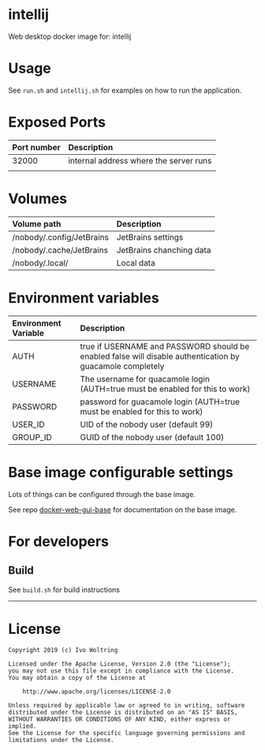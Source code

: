# intellij

Web desktop docker image for: intellij

# Usage

See `run.sh` and `intellij.sh` for examples on how to run the application.

# Exposed Ports

| Port number | Description                            |
|:------------|:---------------------------------------|
| 32000       | internal address where the server runs |
|             |                                        |

# Volumes

| Volume path               | Description              |
|:--------------------------|:-------------------------|
| /nobody/.config/JetBrains | JetBrains settings       |
| /nobody/.cache/JetBrains  | JetBrains chanching data |
| /nobody/.local/           | Local data               |

# Environment variables

| Environment Variable | Description                                                                                               |
|:---------------------|:----------------------------------------------------------------------------------------------------------|
| AUTH                 | true if USERNAME and PASSWORD should be enabled false will disable authentication by guacamole completely |
| USERNAME             | The username for quacamole login (AUTH=true must be enabled for this to work)                             |
| PASSWORD             | password for guacamole login (AUTH=true must be enabled for this to work)                                 |
| USER_ID              | UID of the nobody user (default 99)                                                                       |
| GROUP_ID             | GUID of the nobody user (default 100)                                                                     |


# Base image configurable settings

Lots of things can be configured through the base image.

See repo [docker-web-gui-base](https://github.com/IvoNet/docker-web-gui-base/blob/master/README.md)
for documentation on the base image.

# For developers

## Build

See `build.sh` for build instructions

---

# License

    Copyright 2019 (c) Ivo Woltring

    Licensed under the Apache License, Version 2.0 (the "License");
    you may not use this file except in compliance with the License.
    You may obtain a copy of the License at

        http://www.apache.org/licenses/LICENSE-2.0

    Unless required by applicable law or agreed to in writing, software
    distributed under the License is distributed on an "AS IS" BASIS,
    WITHOUT WARRANTIES OR CONDITIONS OF ANY KIND, either express or implied.
    See the License for the specific language governing permissions and
    limitations under the License.

